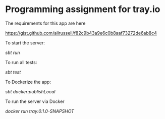 # Programming assignment for tray.io

The requirements for this app are here

https://gist.github.com/alirussell/f82c9b43a9e6c0b8aaf73272de6ab8c4

To start the server:

*sbt run*

To run all tests: 

*sbt test*

To Dockerize the app:

*sbt docker:publishLocal*

To run the server via Docker

*docker run tray:0.1.0-SNAPSHOT*



